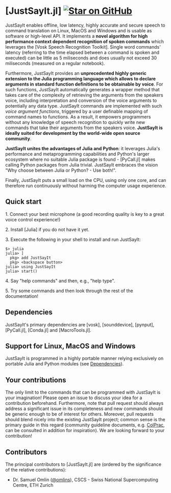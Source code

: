 # [JustSayIt.jl] [![Star on GitHub](https://img.shields.io/github/stars/omlins/JustSayIt.jl.svg)](https://github.com/omlins/JustSayIt.jl/stargazers)
JustSayIt enables offline, low latency, highly accurate and secure speech to command translation on Linux, MacOS and Windows and is usable as software or high-level API. It implements a **novel algorithm for high performance context dependent recognition of spoken commands** which leverages the [Vosk Speech Recognition Toolkit]. Single word commands' latency (referring to the time elapsed between a command is spoken and executed) can be little as 5 miliseconds and does usually not exceed 30 miliseconds (measured on a regular notebook).

Furthermore, JustSayIt provides an **unprecedented highly generic extension to the Julia programming language which allows to declare arguments in standard function definitions to be obtainable by voice**. For such functions, JustSayIt automatically generates a wrapper method that takes care of the complexity of retrieving the arguments from the speakers voice, including interpretation and conversion of the voice arguments to potentially any data type. JustSayIt commands are implemented with such *voice argument functions*, triggered by a user definable mapping of command names to functions. As a result, it empowers programmers without any knowledge of speech recognition to quickly write new commands that take their arguments from the speakers voice. **JustSayIt is ideally suited for development by the world-wide open source community**.

**JustSayIt unites the advantages of Julia and Python**: it leverages Julia's performance and metaprogramming capabilities and Python's larger ecosystem where no suitable Julia package is found - [PyCall.jl] makes calling Python packages from Julia trivial. JustSayIt embraces the vision "Why choose between Julia or Python? - Use both!".

Finally, JustSayIt puts a small load on the CPU, using only one core, and can therefore run continuously without harming the computer usage experience.

## Quick start
1\. Connect your best microphone (a good recording quality is key to a great voice control experience!)

2\. Install [Julia] if you do not have it yet.

3\. Execute the following in your shell to install and run JustSayIt:

```julia-repl
$> julia
julia> ]
  pkg> add JustSayIt
  pkg> <backspace button>
julia> using JustSayIt
julia> start()
```

4\. Say "help commands" and then, e.g., "help type".

5\. Try some commands and then look through the rest of the documentation!

## Dependencies
JustSayIt's primary dependencies are [vosk], [sounddevice], [pynput], [PyCall.jl], [Conda.jl] and [MacroTools.jl].

## Support for Linux, MacOS and Windows
JustSayIt is programmed in a highly portable manner relying exclusively on portable Julia and Python modules (see [Dependencies](@ref)).

## Your contributions
The only limit to the commands that can be programmed with JustSayIt is your imagination! Please open an issue to discuss your idea for a contribution beforehand. Furthermore, note that pull request should always address a significant issue in its completeness and new commands should be generic enough to be of interest for others. Moreover, pull requests should blend nicely into the existing JustSayIt project; common sense is the primary guide in this regard (community guideline documents, e.g. [ColPrac](https://github.com/SciML/ColPrac), can be consulted in addition for inspiration). We are looking forward to your contribution!

## Contributors
The principal contributors to [JustSayIt.jl] are (ordered by the significance of the relative contributions):
- Dr. Samuel Omlin ([@omlins](https://github.com/omlins)), CSCS - Swiss National Supercomputing Centre, ETH Zurich
